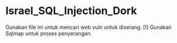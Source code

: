 # Israel_SQL_Injection_Dork
Gunakan file ini untuk mencari web vuln untuk diserang. 
[!] Gunakan Sqlmap untuk proses penyerangan.
